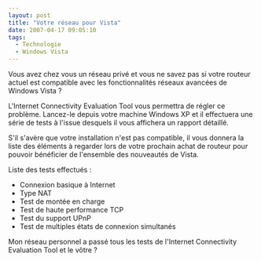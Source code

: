 ```yaml
---
layout: post
title: "Votre réseau pour Vista"
date: 2007-04-17 09:05:10
tags:
  - Technologie
  - Windows Vista
---
```


Vous avez chez vous un réseau privé et vous ne savez pas si votre routeur actuel est compatible avec les fonctionnalités réseaux avancées de Windows Vista&nbsp;?

L'Internet Connectivity Evaluation Tool vous permettra de régler ce problème. Lancez-le depuis votre machine Windows XP et il effectuera une série de tests à l'issue desquels il vous affichera un rapport détaillé.

S'il s'avère que votre installation n'est pas compatible, il vous donnera la liste des éléments à regarder lors de votre prochain achat de routeur pour pouvoir bénéficier de l'ensemble des nouveautés de Vista.

Liste des tests effectués&nbsp;:

*   Connexion basique à Internet
*   Type NAT
*   Test de montée en charge
*   Test de haute performance TCP
*   Test du support UPnP
*   Test de multiples états de connexion simultanés

Mon réseau personnel a passé tous les tests de l'Internet Connectivity Evaluation Tool et le vôtre&nbsp;?